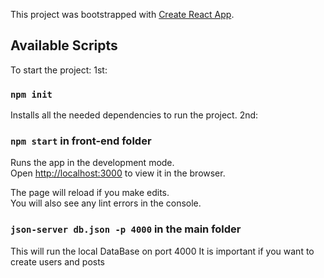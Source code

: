 This project was bootstrapped with [Create React App](https://github.com/facebook/create-react-app).
## Available Scripts

To start the project:
1st:
### `npm init`
Installs all the needed dependencies to run the project.
2nd:
### `npm start` in front-end folder
Runs the app in the development mode.<br />
Open [http://localhost:3000](http://localhost:3000) to view it in the browser.

The page will reload if you make edits.<br />
You will also see any lint errors in the console.

### `json-server db.json -p 4000` in the main folder
This will run the local DataBase on port 4000 
It is important if you want to create users and posts 



